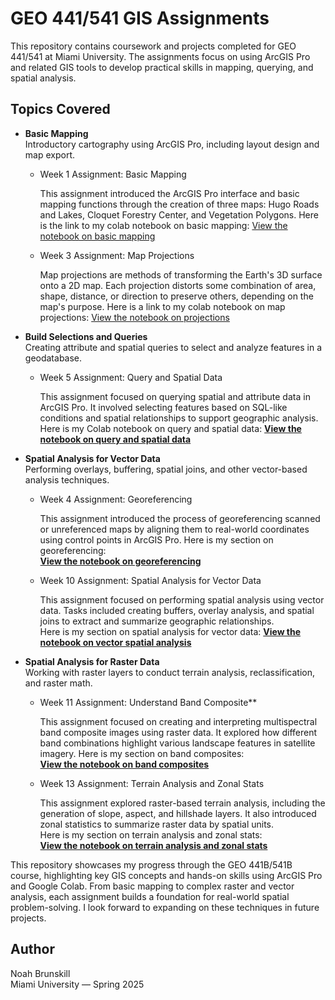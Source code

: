 # GEO 441/541 GIS Assignments

This repository contains coursework and projects completed for GEO 441/541 at Miami University. The assignments focus on using ArcGIS Pro and related GIS tools to develop practical skills in mapping, querying, and spatial analysis.

## Topics Covered

- **Basic Mapping**  
  Introductory cartography using ArcGIS Pro, including layout design and map export.
  - Week 1 Assignment: Basic Mapping

    This assignment introduced the ArcGIS Pro interface and basic mapping functions through the creation of three maps: Hugo Roads and Lakes, Cloquet Forestry Center, and Vegetation Polygons. Here is the link to my colab notebook on basic mapping: [View the notebook on basic mapping](https://github.com/DestroyerDay/Geo-441-Database/blob/main/Week%201%20Basic%20Mapping.ipynb)
    
  - Week 3 Assignment: Map Projections

    Map projections are methods of transforming the Earth's 3D surface onto a 2D map. Each projection distorts some combination of area, shape, distance, or direction to preserve others, depending on the map's 
    purpose. Here is a link to my colab notebook on map projections: [View the notebook on projections](https://github.com/DestroyerDay/Geo-441-Database/blob/main/Week%203%20assignment%3A%20Projections.ipynb)

- **Build Selections and Queries**  
  Creating attribute and spatial queries to select and analyze features in a geodatabase.
  - Week 5 Assignment: Query and Spatial Data 

    This assignment focused on querying spatial and attribute data in ArcGIS Pro. It involved selecting features based on SQL-like conditions and spatial 
    relationships to support geographic analysis.  
    Here is my Colab notebook on query and spatial data: [**View the notebook on query and spatial data**](https://github.com/DestroyerDay/Geo-441-Database/blob/main/Week%205%20assignment%3A%20Query%20and%20spatial%20data.ipynb)

- **Spatial Analysis for Vector Data**  
  Performing overlays, buffering, spatial joins, and other vector-based analysis techniques.
  - Week 4 Assignment: Georeferencing
    
    This assignment introduced the process of georeferencing scanned or unreferenced maps by aligning them to real-world coordinates using control points in ArcGIS 
    Pro.  Here is my section on georeferencing:  
    [**View the notebook on georeferencing**](https://github.com/DestroyerDay/Geo-441-Database/blob/main/Week%204%20assignment%3A%20Georeferencing.ipynb)
  - Week 10 Assignment: Spatial Analysis for Vector Data  

    This assignment focused on performing spatial analysis using vector data. Tasks included creating buffers, overlay analysis, and spatial joins to extract and 
    summarize geographic relationships.  
    Here is my section on spatial analysis for vector data: 
    [**View the notebook on vector spatial analysis**](https://github.com/DestroyerDay/Geo-441-Database/blob/main/Week%2010%20assignment%3A%20Spatial%20Analysis%20for%20Vector%20Data.ipynb)

- **Spatial Analysis for Raster Data**  
  Working with raster layers to conduct terrain analysis, reclassification, and raster math.
  - Week 11 Assignment: Understand Band Composite**  

    This assignment focused on creating and interpreting multispectral band composite images using raster data. It explored how different band combinations 
    highlight various landscape features in satellite imagery.  Here is my section on band composites:  
    [**View the notebook on band composites**](https://github.com/DestroyerDay/Geo-441Database/blob/main/Week%2011%20assignment%3A%20Understand%20Band%20Composite.ipynb)

  - Week 13 Assignment: Terrain Analysis and Zonal Stats  

    This assignment explored raster-based terrain analysis, including the generation of slope, aspect, and hillshade layers. It also introduced zonal statistics to 
    summarize raster data by spatial units.  
    Here is my section on terrain analysis and zonal stats:  
    [**View the notebook on terrain analysis and zonal stats**](https://github.com/DestroyerDay/Geo-441-Database/blob/main/Week%2013%20assignment%3A%20Terrain%20Analysis%20and%20Zonal%20Stats.ipynb)

This repository showcases my progress through the GEO 441B/541B course, highlighting key GIS concepts and hands-on skills using ArcGIS Pro and Google Colab. From basic mapping to complex raster and vector analysis, each assignment builds a foundation for real-world spatial problem-solving. I look forward to expanding on these techniques in future projects.

## Author

Noah Brunskill  
Miami University — Spring 2025
